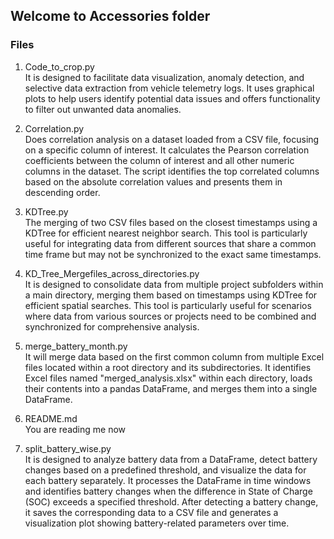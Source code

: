 ## Welcome to Accessories folder

### Files
1. Code_to_crop.py \
It is designed to facilitate data visualization, anomaly detection, and selective data extraction from vehicle telemetry logs. It uses graphical plots to help users identify potential data issues and offers functionality to filter out unwanted data anomalies. 

2. Correlation.py \
Does correlation analysis on a dataset loaded from a CSV file, focusing on a specific column of interest. It calculates the Pearson correlation coefficients between the column of interest and all other numeric columns in the dataset. The script identifies the top correlated columns based on the absolute correlation values and presents them in descending order.

3. KDTree.py \
The merging of two CSV files based on the closest timestamps using a KDTree for efficient nearest neighbor search. This tool is particularly useful for integrating data from different sources that share a common time frame but may not be synchronized to the exact same timestamps.

4. KD_Tree_Mergefiles_across_directories.py \
It is designed to consolidate data from multiple project subfolders within a main directory, merging them based on timestamps using KDTree for efficient spatial searches. This tool is particularly useful for scenarios where data from various sources or projects need to be combined and synchronized for comprehensive analysis.

5. merge_battery_month.py \
It will merge data based on the first common column from multiple Excel files located within a root directory and its subdirectories. It identifies Excel files named "merged_analysis.xlsx" within each directory, loads their contents into a pandas DataFrame, and merges them into a single DataFrame.

6. README.md \
You are reading me now

7. split_battery_wise.py \
It is designed to analyze battery data from a DataFrame, detect battery changes based on a predefined threshold, and visualize the data for each battery separately. It processes the DataFrame in time windows and identifies battery changes when the difference in State of Charge (SOC) exceeds a specified threshold. After detecting a battery change, it saves the corresponding data to a CSV file and generates a visualization plot showing battery-related parameters over time.